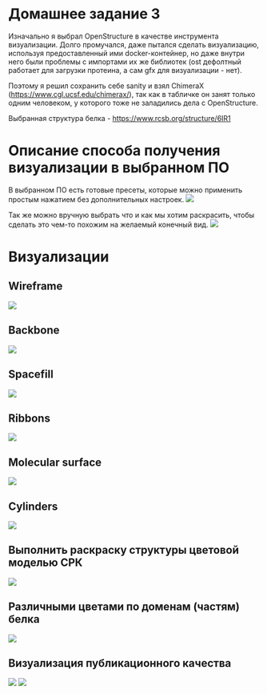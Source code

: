 # Домашнее задание 3

Изначально я выбрал OpenStructure в качестве инструмента визуализации. Долго промучался, даже пытался сделать визуализацию, используя предоставленный ими docker-контейнер, но даже внутри него были проблемы с импортами их же библиотек (ost дефолтный работает для загрузки протеина, а сам gfx для визуализации - нет).

Поэтому я решил сохранить себе sanity и взял ChimeraX (https://www.cgl.ucsf.edu/chimerax/), так как в табличке он занят только одним человеком, у которого тоже не заладились дела с OpenStructure.

Выбранная структура белка - https://www.rcsb.org/structure/6IR1

# Описание способа получения визуализации в выбранном ПО
В выбранном ПО есть готовые пресеты, которые можно применить простым нажатием без дополнительных настроек.
![](images/screen1.png)

Так же можно вручную выбрать что и как мы хотим раскрасить, чтобы сделать это чем-то похожим на желаемый конечный вид.
![](images/screen2.png)


# Визуализации

## Wireframe
![](images/image11.png)

## Backbone
![](images/image2.png)

## Spacefill
![](images/image3.png)

## Ribbons
![](images/image1.png)

## Molecular surface
![](images/image7.png)

## Cylinders
![](images/image13.png)

## Выполнить раскраску структуры цветовой моделью СРК
![](images/image5.png)

## Различными цветами по доменам (частям) белка
![](images/image6.png)

## Визуализация публикационного качества
![](images/image12.png)
![](images/image14.png)